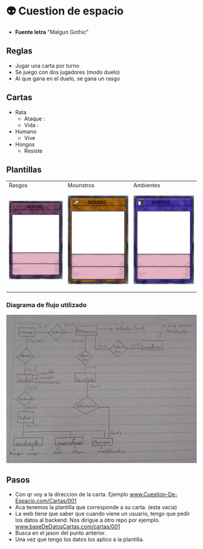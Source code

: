 # 👽 Cuestion de espacio

- **Fuente letra** "Malgun Gothic"

## Reglas
- Jugar una carta por turno
- Se juego con dos jugadores (modo duelo)
- Al que gana en el duelo, se gana un rasgo

## Cartas

- Rata
    - Ataque : 
    - Vida :
- Humano
    -  Vive
- Hongos
    - Resiste


## Plantillas

<table>
<tr>
<td> Rasgos</td> <td> Mounstros </td><td> Ambientes </td>
</tr><tr><td>

![](/profile/img/Rasgos.png)

</td><td>

![](/profile/img/Mounstros0000.png)
 
</td><td>
 
![](/profile/img/Ambientes0000.png)
 
</td></tr></table>

### Diagrama de flujo utilizado
<img src='./profile/img/Diagrama.jpeg'>


## Pasos
- Con qr voy a la direccion de la carta. Ejemplo www.Cuestion-De-Espacio.com/Cartas/001
- Aca tenemos la plantilla que corresponde a su carta. (esta vacia)
- La web tiene que saber que cuando viene un usuario, tengo que pedir los datos al backend. Nos dirigue a otro repo por ejemplo. www.baseDeDatosCartas.com/cartas/001
- Busca en el jason del punto anterior.
- Una vez que tengo los datos los aplico a la plantilla.


